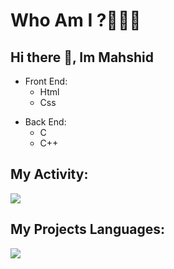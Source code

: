 # Who Am I ?👩🏻‍💻


## Hi there 👋, Im Mahshid
<ul>
  <li>Front End:
    <ul>
      <li>Html</li>
    </ul>
    <ul>
     <li>Css</li>
    </ul>
  </li>
</ul>

<ul>
  <li>Back End:
    <ul>
      <li>C</li>
    </ul>
    <ul>
     <li>C++</li>
    </ul>
  </li>
</ul>

## My Activity:
<img src="https://github-readme-stats.vercel.app/api?username=samanice&show_icons=true&theme=radical"/>

## My Projects Languages:
<img src="https://github-readme-stats.vercel.app/api/top-langs/?username=samanice&hide_progress=true"/>

